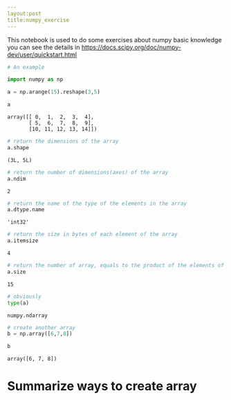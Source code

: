 ```yaml
---
layout:post
title:numpy_exercise
---
```


This notebook is used to do some exercises about numpy basic knowledge
you can see the details in https://docs.scipy.org/doc/numpy-dev/user/quickstart.html

```python
# An example
```


```python
import numpy as np
```


```python
a = np.arange(15).reshape(3,5)
```


```python
a
```




    array([[ 0,  1,  2,  3,  4],
           [ 5,  6,  7,  8,  9],
           [10, 11, 12, 13, 14]])




```python
# return the dimensions of the array
a.shape
```




    (3L, 5L)




```python
# return the number of dimensions(axes) of the array
a.ndim
```




    2




```python
# return the name of the type of the elements in the array
a.dtype.name
```




    'int32'




```python
# return the size in bytes of each element of the array
a.itemsize
```




    4




```python
# return the number of array, equals to the product of the elements of shape
a.size
```




    15




```python
# obviously
type(a)
```




    numpy.ndarray




```python
# create another array
b = np.array([6,7,8])
```


```python
b
```




    array([6, 7, 8])



# Summarize ways to create array


```python

```
